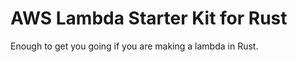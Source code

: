 AWS Lambda Starter Kit for Rust
===============================

Enough to get you going if you are making a lambda in Rust.
 